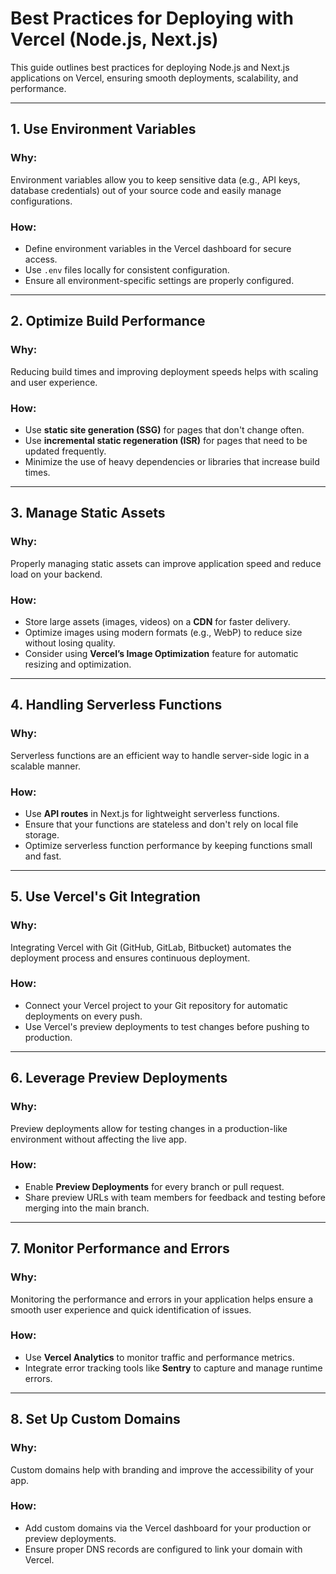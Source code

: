 # Best Practices for Deploying with Vercel (Node.js, Next.js)

This guide outlines best practices for deploying Node.js and Next.js applications on Vercel, ensuring smooth deployments, scalability, and performance.

---

## 1. Use Environment Variables

### Why:
Environment variables allow you to keep sensitive data (e.g., API keys, database credentials) out of your source code and easily manage configurations.

### How:
- Define environment variables in the Vercel dashboard for secure access.
- Use `.env` files locally for consistent configuration.
- Ensure all environment-specific settings are properly configured.

---

## 2. Optimize Build Performance

### Why:
Reducing build times and improving deployment speeds helps with scaling and user experience.

### How:
- Use **static site generation (SSG)** for pages that don't change often.
- Use **incremental static regeneration (ISR)** for pages that need to be updated frequently.
- Minimize the use of heavy dependencies or libraries that increase build times.

---

## 3. Manage Static Assets

### Why:
Properly managing static assets can improve application speed and reduce load on your backend.

### How:
- Store large assets (images, videos) on a **CDN** for faster delivery.
- Optimize images using modern formats (e.g., WebP) to reduce size without losing quality.
- Consider using **Vercel’s Image Optimization** feature for automatic resizing and optimization.

---

## 4. Handling Serverless Functions

### Why:
Serverless functions are an efficient way to handle server-side logic in a scalable manner.

### How:
- Use **API routes** in Next.js for lightweight serverless functions.
- Ensure that your functions are stateless and don't rely on local file storage.
- Optimize serverless function performance by keeping functions small and fast.

---

## 5. Use Vercel's Git Integration

### Why:
Integrating Vercel with Git (GitHub, GitLab, Bitbucket) automates the deployment process and ensures continuous deployment.

### How:
- Connect your Vercel project to your Git repository for automatic deployments on every push.
- Use Vercel's preview deployments to test changes before pushing to production.

---

## 6. Leverage Preview Deployments

### Why:
Preview deployments allow for testing changes in a production-like environment without affecting the live app.

### How:
- Enable **Preview Deployments** for every branch or pull request.
- Share preview URLs with team members for feedback and testing before merging into the main branch.

---

## 7. Monitor Performance and Errors

### Why:
Monitoring the performance and errors in your application helps ensure a smooth user experience and quick identification of issues.

### How:
- Use **Vercel Analytics** to monitor traffic and performance metrics.
- Integrate error tracking tools like **Sentry** to capture and manage runtime errors.

--- 

## 8. Set Up Custom Domains

### Why:
Custom domains help with branding and improve the accessibility of your app.

### How:
- Add custom domains via the Vercel dashboard for your production or preview deployments.
- Ensure proper DNS records are configured to link your domain with Vercel.
